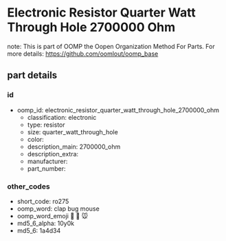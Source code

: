 # Electronic Resistor Quarter Watt Through Hole 2700000 Ohm  

note: This is part of OOMP the Oopen Organization Method For Parts. For more details: https://github.com/oomlout/oomp_base

##  part details





### id
* oomp_id: electronic_resistor_quarter_watt_through_hole_2700000_ohm
  * classification: electronic
  * type: resistor
  * size: quarter_watt_through_hole
  * color: 
  * description_main: 2700000_ohm
  * description_extra: 
  * manufacturer: 
  * part_number: 

### other_codes
* short_code: ro275
* oomp_word: clap bug mouse
* oomp_word_emoji :clap: :bug: :mouse:
* md5_6_alpha: 10y0k
* md5_6: 1a4d34